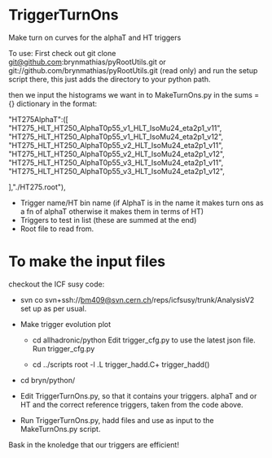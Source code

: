 TriggerTurnOns
==============

Make turn on curves for the alphaT and HT triggers

To use:
First check out
git clone git@github.com:brynmathias/pyRootUtils.git or git://github.com/brynmathias/pyRootUtils.git (read only)
and run the setup script there, this just adds the directory to your python path.

then we input the histograms we want in to MakeTurnOns.py in the sums = {} dictionary
in the format:


"HT275AlphaT":([
  "HT275_HLT_HT250_AlphaT0p55_v1_HLT_IsoMu24_eta2p1_v11",
  "HT275_HLT_HT250_AlphaT0p55_v1_HLT_IsoMu24_eta2p1_v12",
  "HT275_HLT_HT250_AlphaT0p55_v2_HLT_IsoMu24_eta2p1_v11",
  "HT275_HLT_HT250_AlphaT0p55_v2_HLT_IsoMu24_eta2p1_v12",
  "HT275_HLT_HT250_AlphaT0p55_v3_HLT_IsoMu24_eta2p1_v11",
  "HT275_HLT_HT250_AlphaT0p55_v3_HLT_IsoMu24_eta2p1_v12",
  
],"./HT275.root"),

- Trigger name/HT bin name (if AlphaT is in the name it makes turn ons as a fn of alphaT otherwise it makes them in terms of HT)
- Triggers to test in list (these are summed at the end)
- Root file to read from.


To make the input files
=======================

checkout the ICF susy code:
- svn co svn+ssh://bm409@svn.cern.ch/reps/icfsusy/trunk/AnalysisV2
set up as per usual.
- Make trigger evolution plot
  - cd allhadronic/python
    Edit trigger_cfg.py to use the latest json file.
    Run trigger_cfg.py
    
  - cd ../scripts
    root -l
    .L trigger_hadd.C+
    trigger_hadd()
    
 


- cd bryn/python/

- Edit TriggerTurnOns.py, so that it contains your triggers. alphaT and or HT and the correct reference triggers, taken from the code above.

- Run TriggerTurnOns.py, hadd files and use as input to the MakeTurnOns.py script.

Bask in the knoledge that our triggers are efficient!